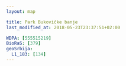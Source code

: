 ```yaml
---
layout: map

title: Park Bukovičke banje
last_modified_at: 2018-05-23T23:37:51+02:00

WDPA: [555515219]
BioRaS: [379]
geoSrbija:
  L1_183: [134]
---
```

